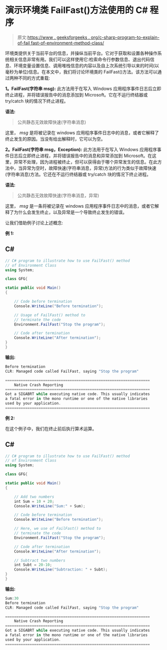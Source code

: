 # 演示环境类 FailFast()方法使用的 C# 程序

> 原文:[https://www . geeksforgeeks . org/c-sharp-program-to-explain-of-fail fast-of-environment-method-class/](https://www.geeksforgeeks.org/c-sharp-program-to-demonstrate-the-use-of-failfast-method-of-environment-class/)

环境类提供关于当前平台的信息，并操纵当前平台。它对于获取和设置各种操作系统相关信息非常有用。我们可以这样使用它:检索命令行参数信息、退出代码信息、环境变量设置信息、调用堆栈信息的内容以及自上次系统引导以来的时间(以毫秒为单位)信息。在本文中，我们将讨论环境类的 FailFast()方法。该方法可以通过两种不同的方式重载:

**1。FailFast(字符串 msg):** 此方法用于在写入 Windows 应用程序事件日志后立即终止进程，并将错误报告中的消息添加到 Microsoft。它在不运行终结器或 try/catch 块的情况下终止进程。

**语法:**

> 公共静态无效故障快速(字符串消息)

这里， *msg* 是将被记录在 windows 应用程序事件日志中的消息，或者它解释了终止发生的原因。当没有给出解释时，它可以为空。

**2。FailFast(字符串 msg，Exception):** 此方法用于在写入 Windows 应用程序事件日志后立即终止进程，并将错误报告中的消息和异常添加到 Microsoft。在这里，异常不处理，因为进程被终止，但可以获得由于哪个异常发生的信息。在此方法中，当异常为空时，故障快速(字符串消息，异常)方法的行为类似于故障快速(字符串消息)方法。它还在不运行终结器或 try/catch 块的情况下终止进程。

**语法:**

> 公共静态无效故障快速(字符串消息，异常)

这里， *msg* 是一条将被记录在 windows 应用程序事件日志中的消息，或者它解释了为什么会发生终止，以及异常是一个导致终止发生的错误。

让我们借助例子讨论上述概念:

**例 1:**

## C#

```cs
// C# program to illustrate how to use FailFast() method 
// of Environment Class
using System;

class GFG{

static public void Main()
{

    // Code before termination
    Console.WriteLine("Before termination");

    // Usage of FailFast() method to
    // terminate the code
    Environment.FailFast("Stop the program");

    // Code after termination
    Console.WriteLine("After termination");
}
}
```

**输出:**

```cs
Before termination
CLR: Managed code called FailFast, saying "Stop the program"

=================================================================
    Native Crash Reporting
=================================================================
Got a SIGABRT while executing native code. This usually indicates
a fatal error in the mono runtime or one of the native libraries 
used by your application.
=================================================================
```

**例 2:**

在这个例子中，我们在终止前后执行算术运算。

## C#

```cs
// C# program to illustrate how to use FailFast() method 
// of Environment Class
using System;

class GFG{

static public void Main()
{

    // Add two numbers
    int Sum = 10 + 20;
    Console.WriteLine("Sum:" + Sum);

    // Code before termination
    Console.WriteLine("Before termination");

    // Here, we use of FailFast() method to
    // terminate the code
    Environment.FailFast("Stop the program");

    // Code after termination
    Console.WriteLine("After termination");

    // Subtract two numbers
    int Subt = 20-10;
    Console.WriteLine("Subtraction: " + Subt);
}
}
```

**输出:**

```cs
Sum:30
Before termination
CLR: Managed code called FailFast, saying "Stop the program"

=================================================================
    Native Crash Reporting
=================================================================
Got a SIGABRT while executing native code. This usually indicates
a fatal error in the mono runtime or one of the native libraries 
used by your application.
=================================================================
```